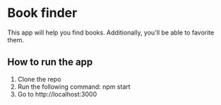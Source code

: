 # Book finder

This app will help you find books.
Additionally, you'll be able to favorite them.

## How to run the app
1. Clone the repo
2. Run the following command: npm start
3. Go to http://localhost:3000
